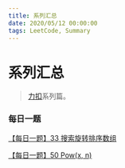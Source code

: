 ```yaml
---
title: 系列汇总
date: 2020/05/12 00:00:00
tags: LeetCode, Summary
---
```


# 系列汇总

> [力扣](https://leetcode-cn.com/)系列篇。

### 每日一题

<a href="/blog/leetcode/js/exercises-33" target="_blank">【每日一题】33 搜索旋转排序数组</a>

<a href="/blog/leetcode/js/exercises-50" target="_blank">【每日一题】50 Pow(x, n)</a>

